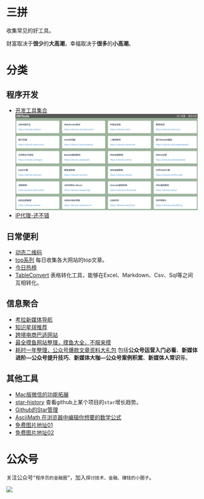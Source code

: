 # 三拼
收集常见的好工具。

财富取决于**很少**的**大高潮**，幸福取决于**很多**的**小高潮**。

# 分类

## 程序开发
- [开发工具集合](https://oktools.net/)
![](https://github.com/hapiman/sanpin/blob/master/images/del-tools.png?raw=true)
- [IP代理-还不错](https://ip.ihuan.me)

## 日常便利
- [动态二维码](https://wenjian.pythonanywhere.com/)
- [top系列](https://www.printf520.com/hot.html)
每日收集各大网站的top文章。
- [今日热榜](https://tophub.today/)
- [TableConvert](https://tableconvert.com/)
表格转化工具，能够在Excel、Markdown、Csv、Sql等之间互相转化。

## 信息聚合
- [考拉新媒体导航](https://www.kaolamedia.com)
- [知识星球推荐](http://www.zsxq100.com/)
- [跨境电商巴适网站](http://www.amz123.com)
- [最全摸鱼网站整理，摸鱼大全，不服来摸](https://withpinbox.com/explore/collection/266629)
- [耗时一年整理，公众号爆款文章资料大礼包](https://mp.weixin.qq.com/s/Iu5pwW65NskB6Dja2Sd8KQ)
包括**公众号运营入门必看**、**新媒体进阶—公众号提升技巧**、**新媒体大咖—公众号案例积累**、**新媒体人常识**等。

## 其他工具
- [Mac版微信的功能拓展](https://github.com/MustangYM/WeChatExtension-ForMac)
- [star-history](https://github.com/timqian/star-history)
查看github上某个项目的`star`增长趋势。
- [Github的Star管理](https://github.com/hapiman/fin-circle/blob/master/docs/20190619_%E4%BD%A0star%E8%BF%87%E7%9A%84%E9%A1%B9%E7%9B%AE%E5%B0%B1%E4%B8%8D%E7%AE%A1%E4%BA%86%E5%90%97%EF%BC%9F.md)
- [AsciiMath 在浏览器中编辑你想要的数学公式 ](http://asciimath.org/)
- [免费图片地址01](https://cloud.tencent.com/developer/news/235173)
- [免费图片地址02](https://github.com/ruanyf/weekly/blob/master/docs/free-photos.md)

# 公众号

关注公众号`“程序员的金融圈”`，加入`探讨技术、金融、赚钱的小圈子`。

![](https://camo.githubusercontent.com/94423ed213d6109caab25f3489e4f998dd907200/68747470733a2f2f757365722d676f6c642d63646e2e786974752e696f2f323031392f362f392f313662333936373431323666633066303f696d61676556696577322f302f772f313238302f682f3936302f666f726d61742f776562702f69676e6f72652d6572726f722f31)
